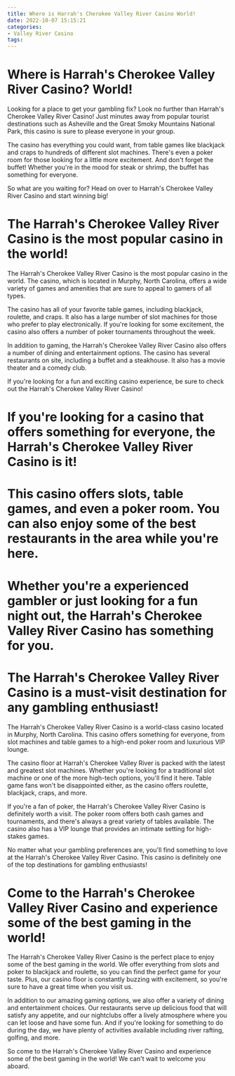 ```yaml
---
title: Where is Harrah's Cherokee Valley River Casino World!
date: 2022-10-07 15:15:21
categories:
- Valley River Casino
tags:
---
```



#  Where is Harrah's Cherokee Valley River Casino? World!

Looking for a place to get your gambling fix? Look no further than Harrah's Cherokee Valley River Casino! Just minutes away from popular tourist destinations such as Asheville and the Great Smoky Mountains National Park, this casino is sure to please everyone in your group.

The casino has everything you could want, from table games like blackjack and craps to hundreds of different slot machines. There's even a poker room for those looking for a little more excitement. And don't forget the buffet! Whether you're in the mood for steak or shrimp, the buffet has something for everyone.

So what are you waiting for? Head on over to Harrah's Cherokee Valley River Casino and start winning big!

#  The Harrah's Cherokee Valley River Casino is the most popular casino in the world!

The Harrah's Cherokee Valley River Casino is the most popular casino in the world. The casino, which is located in Murphy, North Carolina, offers a wide variety of games and amenities that are sure to appeal to gamers of all types.

The casino has all of your favorite table games, including blackjack, roulette, and craps. It also has a large number of slot machines for those who prefer to play electronically. If you're looking for some excitement, the casino also offers a number of poker tournaments throughout the week.

In addition to gaming, the Harrah's Cherokee Valley River Casino also offers a number of dining and entertainment options. The casino has several restaurants on site, including a buffet and a steakhouse. It also has a movie theater and a comedy club.

If you're looking for a fun and exciting casino experience, be sure to check out the Harrah's Cherokee Valley River Casino!

#  If you're looking for a casino that offers something for everyone, the Harrah's Cherokee Valley River Casino is it!

# This casino offers slots, table games, and even a poker room. You can also enjoy some of the best restaurants in the area while you're here.

# Whether you're a experienced gambler or just looking for a fun night out, the Harrah's Cherokee Valley River Casino has something for you.

#  The Harrah's Cherokee Valley River Casino is a must-visit destination for any gambling enthusiast!

The Harrah's Cherokee Valley River Casino is a world-class casino located in Murphy, North Carolina. This casino offers something for everyone, from slot machines and table games to a high-end poker room and luxurious VIP lounge.

The casino floor at Harrah's Cherokee Valley River is packed with the latest and greatest slot machines. Whether you're looking for a traditional slot machine or one of the more high-tech options, you'll find it here. Table game fans won't be disappointed either, as the casino offers roulette, blackjack, craps, and more.

If you're a fan of poker, the Harrah's Cherokee Valley River Casino is definitely worth a visit. The poker room offers both cash games and tournaments, and there's always a great variety of tables available. The casino also has a VIP lounge that provides an intimate setting for high-stakes games.

No matter what your gambling preferences are, you'll find something to love at the Harrah's Cherokee Valley River Casino. This casino is definitely one of the top destinations for gambling enthusiasts!

#  Come to the Harrah's Cherokee Valley River Casino and experience some of the best gaming in the world!

The Harrah's Cherokee Valley River Casino is the perfect place to enjoy some of the best gaming in the world. We offer everything from slots and poker to blackjack and roulette, so you can find the perfect game for your taste. Plus, our casino floor is constantly buzzing with excitement, so you're sure to have a great time when you visit us.

In addition to our amazing gaming options, we also offer a variety of dining and entertainment choices. Our restaurants serve up delicious food that will satisfy any appetite, and our nightclubs offer a lively atmosphere where you can let loose and have some fun. And if you're looking for something to do during the day, we have plenty of activities available including river rafting, golfing, and more.

So come to the Harrah's Cherokee Valley River Casino and experience some of the best gaming in the world! We can't wait to welcome you aboard.